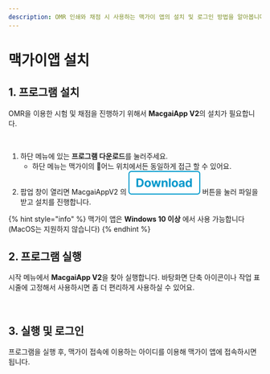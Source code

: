 ```yaml
---
description: OMR 인쇄와 채점 시 사용하는 맥가이 앱의 설치 및 로그인 방법을 알아봅니다,.
---
```


# 맥가이앱 설치

## 1. 프로그램 설치

OMR을 이용한 시험 및 채점을 진행하기 위해서 **MacgaiApp V2**의 설치가 필요합니다.

<figure><img src="../../.gitbook/assets/맥가이앱 다운로드.png" alt=""><figcaption></figcaption></figure>

1. 하단 메뉴에 있는 **프로그램 다운로드**를 눌러주세요.
   * 하단 메뉴는 맥가이의 어느 위치에서든 동일하게 접근 할 수 있어요.
2. 팝업 창이 열리면 MacgaiAppV2 의 <img src="../../.gitbook/assets/btn_download.png" alt="" data-size="line"> 버튼을 눌러 파일을 받고 설치를 진행합니다.

{% hint style="info" %}
맥가이 앱은 **Windows 10 이상** 에서 사용 가능합니다 (MacOS는 지원하지 않습니다)
{% endhint %}

## 2. 프로그램 실행

시작 메뉴에서 **MacgaiApp V2**을 찾아 실행합니다. 바탕화면 단축 아이콘이나 작업 표시줄에 고정해서 사용하시면 좀 더 편리하게 사용하실 수 있어요.

<figure><img src="../../.gitbook/assets/맥가이앱 실행.png" alt=""><figcaption></figcaption></figure>

## 3. 실행 및 로그인

프로그램을 실행 후, 맥가이 접속에 이용하는 아이디를 이용해 맥가이 앱에 접속하시면 됩니다.

<figure><img src="../../.gitbook/assets/맥가이앱 로그인.png" alt=""><figcaption></figcaption></figure>

